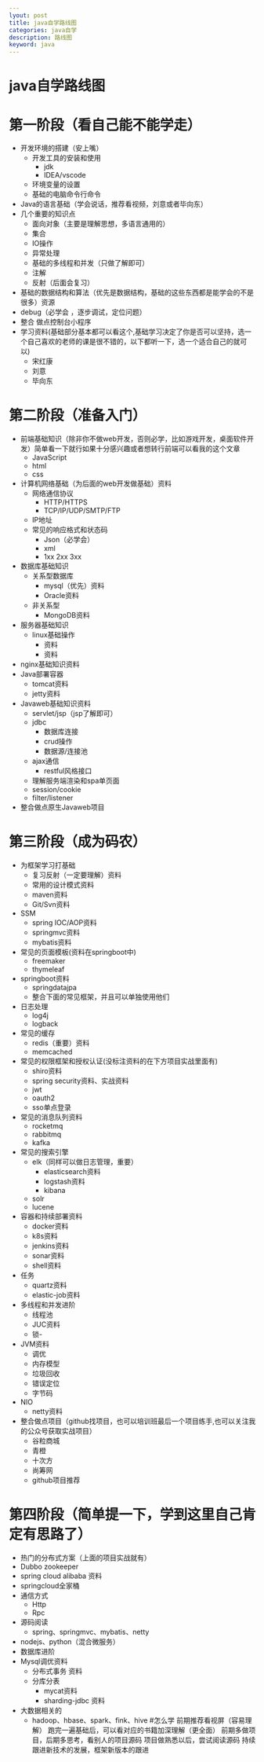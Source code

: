 ```yaml
---
lyout: post
title: java自学路线图
categories: java自学
description: 路线图
keyword: java
---
```


# java自学路线图

# 第一阶段（看自己能不能学走）
- 开发环境的搭建（安上嘴）
   - 开发工具的安装和使用
      - jdk
      - IDEA/vscode
  - 环境变量的设置
  - 基础的电脑命令行命令
- Java的语言基础（学会说话，推荐看视频，刘意或者毕向东）
- 几个重要的知识点
  - 面向对象（主要是理解思想，多语言通用的）
  - 集合
  - IO操作
  - 异常处理
  - 基础的多线程和并发（只做了解即可）
  - 注解
  - 反射（后面会复习）
- 基础的数据结构和算法（优先是数据结构，基础的这些东西都是能学会的不是很多）资源
- debug（必学会 ，逐步调试，定位问题）
- 整合 做点控制台小程序
- 学习资料(基础部分基本都可以看这个,基础学习决定了你是否可以坚持，选一个自己喜欢的老师的课是很不错的，以下都听一下，选一个适合自己的就可以)
  - 宋红康
  - 刘意
  - 毕向东

# 第二阶段（准备入门）
- 前端基础知识（除非你不做web开发，否则必学，比如游戏开发，桌面软件开发）简单看一下就行如果十分感兴趣或者想转行前端可以看我的这个文章
  - JavaScript
  - html
  - css
- 计算机网络基础（为后面的web开发做基础）资料
  - 网络通信协议
    - HTTP/HTTPS
    - TCP/IP/UDP/SMTP/FTP
  - IP地址
  - 常见的响应格式和状态码
    - Json（必学会）
    - xml
    - 1xx 2xx 3xx
- 数据库基础知识
  - 关系型数据库
    - mysql（优先）资料
    - Oracle资料
  - 非关系型
    - MongoDB资料
- 服务器基础知识
  - linux基础操作
    - 资料
    - 资料
- nginx基础知识资料
- Java部署容器
  - tomcat资料
  - jetty资料
- Javaweb基础知识资料
  - servlet/jsp（jsp了解即可）
  - jdbc
    - 数据库连接
    - crud操作
    - 数据源/连接池
  - ajax通信
    - restful风格接口
  - 理解服务端渲染和spa单页面
  - session/cookie
  - filter/listener
- 整合做点原生Javaweb项目
  
# 第三阶段（成为码农）
- 为框架学习打基础
  - 复习反射（一定要理解）资料
  - 常用的设计模式资料
  - maven资料
  - Git/Svn资料
- SSM
  - spring IOC/AOP资料
  - springmvc资料
  - mybatis资料
- 常见的页面模板(资料在springboot中)
  - freemaker
  - thymeleaf
- springboot资料
  - springdatajpa
  - 整合下面的常见框架，并且可以单独使用他们
- 日志处理
  - log4j
  - logback
- 常见的缓存
  - redis（重要）资料
  - memcached
- 常见的权限框架和授权认证(没标注资料的在下方项目实战里面有)
  - shiro资料
  - spring security资料、实战资料
  - jwt
  - oauth2
  - sso单点登录
- 常见的消息队列资料
  - rocketmq
  - rabbitmq
  - kafka
- 常见的搜索引擎
  - elk（同样可以做日志管理，重要）
    - elasticsearch资料
    - logstash资料
    - kibana
  - solr
  - lucene
- 容器和持续部署资料
  - docker资料
  - k8s资料
  - jenkins资料
  - sonar资料
  - shell资料
- 任务
  - quartz资料
  - elastic-job资料
- 多线程和并发进阶
  - 线程池
  - JUC资料
  - 锁-
- JVM资料
  - 调优
  - 内存模型
  - 垃圾回收
  - 错误定位
  - 字节码
- NIO
  - netty资料
- 整合做点项目（github找项目，也可以培训班最后一个项目练手,也可以关注我的公众号获取实战项目）
  - 谷粒商城
  - 青橙
  - 十次方
  - 尚筹网
  - github项目推荐
  
# 第四阶段（简单提一下，学到这里自己肯定有思路了）
- 热门的分布式方案（上面的项目实战就有）
- Dubbo zookeeper
- spring cloud alibaba 资料
- springcloud全家桶
- 通信方式
  - Http
  - Rpc
- 源码阅读
  - spring、springmvc、mybatis、netty
- nodejs、python（混合微服务）
- 数据库进阶
- Mysql调优资料
  - 分布式事务 资料
  - 分库分表
    - mycat资料
    - sharding-jdbc 资料
- 大数据相关的
  - hadoop、hbase、spark、fink、hive
#怎么学
前期推荐看视屏（容易理解）
跑完一遍基础后，可以看对应的书籍加深理解（更全面）
前期多做项目，后期多思考，看别人的项目源码
项目做熟悉以后，尝试阅读源码
持续跟进新技术的发展，框架新版本的跟进

